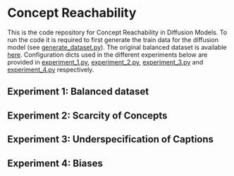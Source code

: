 # Concept Reachability

This is the code repository for Concept Reachability in Diffusion Models. To run the code it is required to first generate the train data for the diffusion model (see [generate_dataset.py](./generate_dataset.py)). The original balanced dataset is available [here](https://drive.google.com/drive/folders/1je8rXTlkerypXLcj5NPMAV_Y3JgDCahE?usp=share_link). Configuration dicts used in the different experiments below are provided in [experiment_1.py](./experiment_1.py), [experiment_2.py](./experiment_2.py), [experiment_3.py](./experiment_3.py) and [experiment_4.py](./experiment_4.py) respectively.


## Experiment 1: Balanced dataset

## Experiment 2: Scarcity of Concepts

## Experiment 3: Underspecification of Captions

## Experiment 4: Biases
